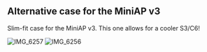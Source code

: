 ## Alternative case for the MiniAP v3 ##
Slim-fit case for the MiniAP v3. This one allows for a cooler S3/C6!

![IMG_6257](https://github.com/jjwbruijn/OpenEPaperLink/assets/2544995/5443ca75-7f7c-4582-83ec-d35199a1dbc8)
![IMG_6256](https://github.com/jjwbruijn/OpenEPaperLink/assets/2544995/c0cd6741-8911-4a82-ac5b-7a1065d81f7d)
